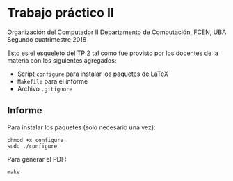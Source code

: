 # Trabajo práctico II
Organización del Computador II
Departamento de Computación, FCEN, UBA
Segundo cuatrimestre 2018

Esto es el esqueleto del TP 2 tal como fue provisto por los docentes de la materia con los siguientes agregados:

- Script `configure` para instalar los paquetes de LaTeX
- `Makefile` para el informe
- Archivo `.gitignore`

## Informe

Para instalar los paquetes (solo necesario una vez):
```
chmod +x configure
sudo ./configure
```

Para generar el PDF:
```
make
```

